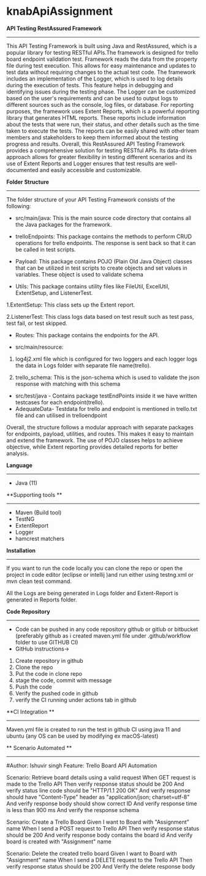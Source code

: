 # knabApiAssignment

**API Testing RestAssured Framework**
****
This API Testing Framework is built using Java and RestAssured, which is a popular library for testing RESTful APIs.The framework is designed for trello board endpoint validation test. Framework reads the data from the property file during test execution. This allows for easy maintenance and updates to test data without requiring changes to the actual test code. The framework includes an implementation of the Logger, which is used to log details during the execution of tests. This feature helps in debugging and identifying issues during the testing phase. The Logger can be customized based on the user's requirements and can be used to output logs to different sources such as the console, log files, or database. For reporting purposes, the framework uses Extent Reports, which is a powerful reporting library that generates HTML reports. These reports include information about the tests that were run, their status, and other details such as the time taken to execute the tests. The reports can be easily shared with other team members and stakeholders to keep them informed about the testing progress and results. Overall, this RestAssured API Testing Framework provides a comprehensive solution for testing RESTful APIs. Its data-driven approach allows for greater flexibility in testing different scenarios and its use of Extent Reports and Logger ensures that test results are well-documented and easily accessible and customizable.

**Folder Structure**
****

The folder structure of your API Testing Framework consists of the following:

* src/main/java: This is the main source code directory that contains all the Java packages for the framework.

* trelloEndpoints: This package contains the methods to perform CRUD operations for trello endpoints. The response is sent back so that it can be called in test scripts.

* Payload: This package contains POJO (Plain Old Java Object) classes that can be utilized in test scripts to create objects and set values in variables. These object is used to validate schema

* Utils: This package contains utility files like FileUtil, ExcelUtil, ExtentSetup, and ListenerTest.

1.ExtentSetup: This class sets up the Extent report.

2.ListenerTest: This class logs data based on test result such as test pass, test fail, or test skipped.

* Routes: This package contains the endpoints for the API.

* src/main/resource:
1. log4j2.xml file which is configured for two loggers and each logger logs the data in Logs folder with separate file name(trello).

2. trello_schema: This is the json-schema which is used to validate the json response with matching with this schema

* src/test/java - Contains package testEndPoints inside it we have written testcases for each endpoint(trello).
* AdequateData- Testdata for trello and endpoint is mentioned in trello.txt file and can utilised in trelloendpoint

Overall, the structure follows a modular approach with separate packages for endpoints, payload, utilities, and routes. This makes it easy to maintain and extend the framework. The use of POJO classes helps to achieve objective, while Extent reporting provides detailed reports for better analysis.

**Language**
***
* Java (11)

**Supporting tools **
***
* Maven (Build tool)
* TestNG 
* ExtentReport
* Logger
* hamcrest matchers

**Installation**
***
If you want to run the code locally you can clone the repo  or open the project in code editor (eclipse or intellij )and run either using testng.xml or  mvn clean test command.

All the Logs are being generated in Logs folder and Extent-Report is generated in Reports folder. 

**Code Repository**
***
* Code can be pushed in any code repository github or gitlub or bitbucket (preferably github as i created maven.yml file under .github/workflow folder to use GITHUB CI)
* GitHub instructions-> 
1. Create repository in github
2. Clone the repo
3. Put the code in clone repo
4. stage the code, commit with message
5. Push the code 
6. Verify the pushed code in github 
7. verify the CI running under actions tab in github


**CI Integration **
***
Maven.yml file is created to run the test in github CI using java 11 and ubuntu (any OS can be used by modifying ex macOS-latest)

** Scenario Automated **
***
#Author: Ishuvir singh
Feature: Trello Board API Automation

  
Scenario: Retrieve board details using a valid request
When GET request is made to the Trello API
Then verify response status should be 200
And verify status line code should be "HTTP/1.1 200 OK"
And verify response should have "Content-Type" header as "application/json; charset=utf-8"
And verify response body should show correct ID
And verify response time is less than 900 ms
And verify the response schema
  
 
Scenario: Create a Trello Board
Given I want to Board with "Assignment" name
When I send a POST request to Trello API
Then verify response status should be 200
And  verify response body contains the board id
And verify board is created with "Assignment" name
  

Scenario: Delete the created trello board
Given I want to Board with "Assignment" name
When I send a DELETE request to the Trello API
Then verify response status should be 200
And Verify the delete response body
